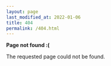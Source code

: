 ```yaml
---
layout: page
last_modified_at: 2022-01-06
title: 404
permalink: /404.html
---
```


**Page not found :(**

The requested page could not be found.